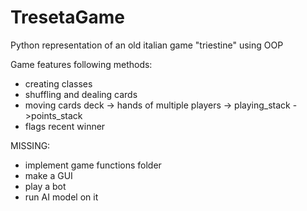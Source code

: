 # TresetaGame
Python representation of an old italian game "triestine" using OOP 

Game features following methods:
- creating classes
- shuffling and dealing cards
- moving cards deck -> hands of multiple players -> playing_stack ->points_stack
- flags recent winner


MISSING:
- implement game functions folder
- make a GUI
- play a bot
- run AI model on it